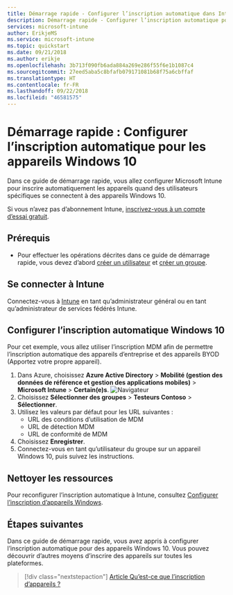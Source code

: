 ```yaml
---
title: Démarrage rapide - Configurer l’inscription automatique dans Intune
description: Démarrage rapide - Configurer l’inscription automatique pour les appareils Windows 10 dans Intune.
services: microsoft-intune
author: ErikjeMS
ms.service: microsoft-intune
ms.topic: quickstart
ms.date: 09/21/2018
ms.author: erikje
ms.openlocfilehash: 3b713f090fb6ada884a269e286f55f6e1b1087c4
ms.sourcegitcommit: 27eed5aba5c8bfafb079171081b68f75a6cbffaf
ms.translationtype: HT
ms.contentlocale: fr-FR
ms.lasthandoff: 09/22/2018
ms.locfileid: "46581575"
---
```

# <a name="quickstart-set-up-automatic-enrollment-for-windows-10-devices"></a>Démarrage rapide : Configurer l’inscription automatique pour les appareils Windows 10

Dans ce guide de démarrage rapide, vous allez configurer Microsoft Intune pour inscrire automatiquement les appareils quand des utilisateurs spécifiques se connectent à des appareils Windows 10.

Si vous n’avez pas d’abonnement Intune, [inscrivez-vous à un compte d’essai gratuit](free-trial-sign-up.md).

## <a name="prerequisites"></a>Prérequis

- Pour effectuer les opérations décrites dans ce guide de démarrage rapide, vous devez d’abord [créer un utilisateur](quickstart-create-user.md) et [créer un groupe](quickstart-create-group.md).

## <a name="sign-in-to-intune"></a>Se connecter à Intune

Connectez-vous à [Intune](https://aka.ms/intuneportal) en tant qu’administrateur général ou en tant qu’administrateur de services fédérés Intune.

## <a name="set-up-windows-10-automatic-enrollment"></a>Configurer l’inscription automatique Windows 10

Pour cet exemple, vous allez utiliser l’inscription MDM afin de permettre l’inscription automatique des appareils d’entreprise et des appareils BYOD (Apportez votre propre appareil).

1. Dans Azure, choisissez **Azure Active Directory** > **Mobilité (gestion des données de référence et gestion des applications mobiles)** > **Microsoft Intune** > **Certain(e)s**.
![Navigateur](media/quickstart-setup-auto-enrollment/setup-automatic-enrollment-win10.png)
2. Choisissez **Sélectionner des groupes** > **Testeurs Contoso** > **Sélectionner**.
3. Utilisez les valeurs par défaut pour les URL suivantes :
    - URL des conditions d’utilisation de MDM
    - URL de détection MDM
    - URL de conformité de MDM
4. Choisissez **Enregistrer**.
5. Connectez-vous en tant qu’utilisateur du groupe sur un appareil Windows 10, puis suivez les instructions.

## <a name="clean-up-resources"></a>Nettoyer les ressources

Pour reconfigurer l’inscription automatique à Intune, consultez [Configurer l’inscription d’appareils Windows](windows-enroll.md).

## <a name="next-steps"></a>Étapes suivantes

Dans ce guide de démarrage rapide, vous avez appris à configurer l’inscription automatique pour des appareils Windows 10. Vous pouvez découvrir d’autres moyens d’inscrire des appareils sur toutes les plateformes.

> [!div class="nextstepaction"]
> [Article Qu’est-ce que l’inscription d’appareils ?](device-enrollment.md)
